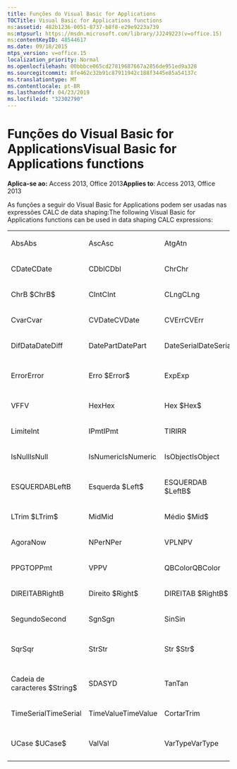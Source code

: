 ```yaml
---
title: Funções do Visual Basic for Applications
TOCTitle: Visual Basic for Applications functions
ms:assetid: 482b1236-0051-8737-b8f8-e29e9223a739
ms:mtpsurl: https://msdn.microsoft.com/library/JJ249223(v=office.15)
ms:contentKeyID: 48544617
ms.date: 09/18/2015
mtps_version: v=office.15
localization_priority: Normal
ms.openlocfilehash: 00bbbce065cd27819687667a2856de951ed9a328
ms.sourcegitcommit: 8fe462c32b91c87911942c188f3445e85a54137c
ms.translationtype: MT
ms.contentlocale: pt-BR
ms.lasthandoff: 04/23/2019
ms.locfileid: "32302790"
---
```

# <a name="visual-basic-for-applications-functions"></a><span data-ttu-id="dad65-102">Funções do Visual Basic for Applications</span><span class="sxs-lookup"><span data-stu-id="dad65-102">Visual Basic for Applications functions</span></span>


<span data-ttu-id="dad65-103">**Aplica-se ao:** Access 2013, Office 2013</span><span class="sxs-lookup"><span data-stu-id="dad65-103">**Applies to**: Access 2013, Office 2013</span></span>

<span data-ttu-id="dad65-104">As funções a seguir do Visual Basic for Applications podem ser usadas nas expressões CALC de data shaping:</span><span class="sxs-lookup"><span data-stu-id="dad65-104">The following Visual Basic for Applications functions can be used in data shaping CALC expressions:</span></span>

<table style="width:100%;">
<colgroup>
<col style="width: 16%" />
<col style="width: 16%" />
<col style="width: 16%" />
<col style="width: 16%" />
<col style="width: 16%" />
<col style="width: 16%" />
</colgroup>
<tbody>
<tr class="odd">
<td><p><span data-ttu-id="dad65-105">Abs</span><span class="sxs-lookup"><span data-stu-id="dad65-105">Abs</span></span></p></td>
<td><p><span data-ttu-id="dad65-106">Asc</span><span class="sxs-lookup"><span data-stu-id="dad65-106">Asc</span></span></p></td>
<td><p><span data-ttu-id="dad65-107">Atg</span><span class="sxs-lookup"><span data-stu-id="dad65-107">Atn</span></span></p></td>
<td><p><span data-ttu-id="dad65-108">CBool</span><span class="sxs-lookup"><span data-stu-id="dad65-108">CBool</span></span></p></td>
<td><p><span data-ttu-id="dad65-109">CByte</span><span class="sxs-lookup"><span data-stu-id="dad65-109">CByte</span></span></p></td>
<td><p><span data-ttu-id="dad65-110">CCur</span><span class="sxs-lookup"><span data-stu-id="dad65-110">CCur</span></span></p></td>
</tr>
<tr class="even">
<td><p><span data-ttu-id="dad65-111">CDate</span><span class="sxs-lookup"><span data-stu-id="dad65-111">CDate</span></span></p></td>
<td><p><span data-ttu-id="dad65-112">CDbl</span><span class="sxs-lookup"><span data-stu-id="dad65-112">CDbl</span></span></p></td>
<td><p><span data-ttu-id="dad65-113">Chr</span><span class="sxs-lookup"><span data-stu-id="dad65-113">Chr</span></span></p></td>
<td><p><span data-ttu-id="dad65-114">ChrB</span><span class="sxs-lookup"><span data-stu-id="dad65-114">ChrB</span></span></p></td>
<td><p><span data-ttu-id="dad65-115">ChrW</span><span class="sxs-lookup"><span data-stu-id="dad65-115">ChrW</span></span></p></td>
<td><p><span data-ttu-id="dad65-116">Chr $</span><span class="sxs-lookup"><span data-stu-id="dad65-116">Chr$</span></span></p></td>
</tr>
<tr class="odd">
<td><p><span data-ttu-id="dad65-117">ChrB $</span><span class="sxs-lookup"><span data-stu-id="dad65-117">ChrB$</span></span></p></td>
<td><p><span data-ttu-id="dad65-118">CInt</span><span class="sxs-lookup"><span data-stu-id="dad65-118">CInt</span></span></p></td>
<td><p><span data-ttu-id="dad65-119">CLng</span><span class="sxs-lookup"><span data-stu-id="dad65-119">CLng</span></span></p></td>
<td><p><span data-ttu-id="dad65-120">Cos</span><span class="sxs-lookup"><span data-stu-id="dad65-120">Cos</span></span></p></td>
<td><p><span data-ttu-id="dad65-121">CSng</span><span class="sxs-lookup"><span data-stu-id="dad65-121">CSng</span></span></p></td>
<td><p><span data-ttu-id="dad65-122">CStr</span><span class="sxs-lookup"><span data-stu-id="dad65-122">CStr</span></span></p></td>
</tr>
<tr class="even">
<td><p><span data-ttu-id="dad65-123">Cvar</span><span class="sxs-lookup"><span data-stu-id="dad65-123">Cvar</span></span></p></td>
<td><p><span data-ttu-id="dad65-124">CVDate</span><span class="sxs-lookup"><span data-stu-id="dad65-124">CVDate</span></span></p></td>
<td><p><span data-ttu-id="dad65-125">CVErr</span><span class="sxs-lookup"><span data-stu-id="dad65-125">CVErr</span></span></p></td>
<td><p><span data-ttu-id="dad65-126">Data</span><span class="sxs-lookup"><span data-stu-id="dad65-126">Date</span></span></p></td>
<td><p><span data-ttu-id="dad65-127">Data $</span><span class="sxs-lookup"><span data-stu-id="dad65-127">Date$</span></span></p></td>
<td><p><span data-ttu-id="dad65-128">DateAdd</span><span class="sxs-lookup"><span data-stu-id="dad65-128">DateAdd</span></span></p></td>
</tr>
<tr class="odd">
<td><p><span data-ttu-id="dad65-129">DifData</span><span class="sxs-lookup"><span data-stu-id="dad65-129">DateDiff</span></span></p></td>
<td><p><span data-ttu-id="dad65-130">DatePart</span><span class="sxs-lookup"><span data-stu-id="dad65-130">DatePart</span></span></p></td>
<td><p><span data-ttu-id="dad65-131">DateSerial</span><span class="sxs-lookup"><span data-stu-id="dad65-131">DateSerial</span></span></p></td>
<td><p><span data-ttu-id="dad65-132">DateValue</span><span class="sxs-lookup"><span data-stu-id="dad65-132">DateValue</span></span></p></td>
<td><p><span data-ttu-id="dad65-133">Day</span><span class="sxs-lookup"><span data-stu-id="dad65-133">Day</span></span></p></td>
<td><p><span data-ttu-id="dad65-134">DDB</span><span class="sxs-lookup"><span data-stu-id="dad65-134">DDB</span></span></p></td>
</tr>
<tr class="even">
<td><p><span data-ttu-id="dad65-135">Error</span><span class="sxs-lookup"><span data-stu-id="dad65-135">Error</span></span></p></td>
<td><p><span data-ttu-id="dad65-136">Erro $</span><span class="sxs-lookup"><span data-stu-id="dad65-136">Error$</span></span></p></td>
<td><p><span data-ttu-id="dad65-137">Exp</span><span class="sxs-lookup"><span data-stu-id="dad65-137">Exp</span></span></p></td>
<td><p><span data-ttu-id="dad65-138">Correção</span><span class="sxs-lookup"><span data-stu-id="dad65-138">Fix</span></span></p></td>
<td><p><span data-ttu-id="dad65-139">Formatar</span><span class="sxs-lookup"><span data-stu-id="dad65-139">Format</span></span></p></td>
<td><p><span data-ttu-id="dad65-140">Format $</span><span class="sxs-lookup"><span data-stu-id="dad65-140">Format$</span></span></p></td>
</tr>
<tr class="odd">
<td><p><span data-ttu-id="dad65-141">VF</span><span class="sxs-lookup"><span data-stu-id="dad65-141">FV</span></span></p></td>
<td><p><span data-ttu-id="dad65-142">Hex</span><span class="sxs-lookup"><span data-stu-id="dad65-142">Hex</span></span></p></td>
<td><p><span data-ttu-id="dad65-143">Hex $</span><span class="sxs-lookup"><span data-stu-id="dad65-143">Hex$</span></span></p></td>
<td><p><span data-ttu-id="dad65-144">Hora</span><span class="sxs-lookup"><span data-stu-id="dad65-144">Hour</span></span></p></td>
<td><p><span data-ttu-id="dad65-145">IIF</span><span class="sxs-lookup"><span data-stu-id="dad65-145">IIF</span></span></p></td>
<td><p><span data-ttu-id="dad65-146">InStr</span><span class="sxs-lookup"><span data-stu-id="dad65-146">InStr</span></span></p></td>
</tr>
<tr class="even">
<td><p><span data-ttu-id="dad65-147">Limite</span><span class="sxs-lookup"><span data-stu-id="dad65-147">Int</span></span></p></td>
<td><p><span data-ttu-id="dad65-148">IPmt</span><span class="sxs-lookup"><span data-stu-id="dad65-148">IPmt</span></span></p></td>
<td><p><span data-ttu-id="dad65-149">TIR</span><span class="sxs-lookup"><span data-stu-id="dad65-149">IRR</span></span></p></td>
<td><p><span data-ttu-id="dad65-150">IsDate</span><span class="sxs-lookup"><span data-stu-id="dad65-150">IsDate</span></span></p></td>
<td><p><span data-ttu-id="dad65-151">IsEmpty</span><span class="sxs-lookup"><span data-stu-id="dad65-151">IsEmpty</span></span></p></td>
<td><p><span data-ttu-id="dad65-152">IsError</span><span class="sxs-lookup"><span data-stu-id="dad65-152">IsError</span></span></p></td>
</tr>
<tr class="odd">
<td><p><span data-ttu-id="dad65-153">IsNull</span><span class="sxs-lookup"><span data-stu-id="dad65-153">IsNull</span></span></p></td>
<td><p><span data-ttu-id="dad65-154">IsNumeric</span><span class="sxs-lookup"><span data-stu-id="dad65-154">IsNumeric</span></span></p></td>
<td><p><span data-ttu-id="dad65-155">IsObject</span><span class="sxs-lookup"><span data-stu-id="dad65-155">IsObject</span></span></p></td>
<td><p><span data-ttu-id="dad65-156">LCase</span><span class="sxs-lookup"><span data-stu-id="dad65-156">LCase</span></span></p></td>
<td><p><span data-ttu-id="dad65-157">LCase $</span><span class="sxs-lookup"><span data-stu-id="dad65-157">LCase$</span></span></p></td>
<td><p><span data-ttu-id="dad65-158">Esquerda</span><span class="sxs-lookup"><span data-stu-id="dad65-158">Left</span></span></p></td>
</tr>
<tr class="even">
<td><p><span data-ttu-id="dad65-159">ESQUERDAB</span><span class="sxs-lookup"><span data-stu-id="dad65-159">LeftB</span></span></p></td>
<td><p><span data-ttu-id="dad65-160">Esquerda $</span><span class="sxs-lookup"><span data-stu-id="dad65-160">Left$</span></span></p></td>
<td><p><span data-ttu-id="dad65-161">ESQUERDAB $</span><span class="sxs-lookup"><span data-stu-id="dad65-161">LeftB$</span></span></p></td>
<td><p><span data-ttu-id="dad65-162">Núm.Caract</span><span class="sxs-lookup"><span data-stu-id="dad65-162">Len</span></span></p></td>
<td><p><span data-ttu-id="dad65-163">Log</span><span class="sxs-lookup"><span data-stu-id="dad65-163">Log</span></span></p></td>
<td><p><span data-ttu-id="dad65-164">SuprEsq</span><span class="sxs-lookup"><span data-stu-id="dad65-164">LTrim</span></span></p></td>
</tr>
<tr class="odd">
<td><p><span data-ttu-id="dad65-165">LTrim $</span><span class="sxs-lookup"><span data-stu-id="dad65-165">LTrim$</span></span></p></td>
<td><p><span data-ttu-id="dad65-166">Mid</span><span class="sxs-lookup"><span data-stu-id="dad65-166">Mid</span></span></p></td>
<td><p><span data-ttu-id="dad65-167">Médio $</span><span class="sxs-lookup"><span data-stu-id="dad65-167">Mid$</span></span></p></td>
<td><p><span data-ttu-id="dad65-168">Minuto</span><span class="sxs-lookup"><span data-stu-id="dad65-168">Minute</span></span></p></td>
<td><p><span data-ttu-id="dad65-169">MIRR</span><span class="sxs-lookup"><span data-stu-id="dad65-169">MIRR</span></span></p></td>
<td><p><span data-ttu-id="dad65-170">Mês</span><span class="sxs-lookup"><span data-stu-id="dad65-170">Month</span></span></p></td>
</tr>
<tr class="even">
<td><p><span data-ttu-id="dad65-171">Agora</span><span class="sxs-lookup"><span data-stu-id="dad65-171">Now</span></span></p></td>
<td><p><span data-ttu-id="dad65-172">NPer</span><span class="sxs-lookup"><span data-stu-id="dad65-172">NPer</span></span></p></td>
<td><p><span data-ttu-id="dad65-173">VPL</span><span class="sxs-lookup"><span data-stu-id="dad65-173">NPV</span></span></p></td>
<td><p><span data-ttu-id="dad65-174">Out</span><span class="sxs-lookup"><span data-stu-id="dad65-174">Oct</span></span></p></td>
<td><p><span data-ttu-id="dad65-175">Oct $</span><span class="sxs-lookup"><span data-stu-id="dad65-175">Oct$</span></span></p></td>
<td><p><span data-ttu-id="dad65-176">Pmt</span><span class="sxs-lookup"><span data-stu-id="dad65-176">Pmt</span></span></p></td>
</tr>
<tr class="odd">
<td><p><span data-ttu-id="dad65-177">PPGTO</span><span class="sxs-lookup"><span data-stu-id="dad65-177">PPmt</span></span></p></td>
<td><p><span data-ttu-id="dad65-178">VP</span><span class="sxs-lookup"><span data-stu-id="dad65-178">PV</span></span></p></td>
<td><p><span data-ttu-id="dad65-179">QBColor</span><span class="sxs-lookup"><span data-stu-id="dad65-179">QBColor</span></span></p></td>
<td><p><span data-ttu-id="dad65-180">Taxa</span><span class="sxs-lookup"><span data-stu-id="dad65-180">Rate</span></span></p></td>
<td><p><span data-ttu-id="dad65-181">RGB</span><span class="sxs-lookup"><span data-stu-id="dad65-181">RGB</span></span></p></td>
<td><p><span data-ttu-id="dad65-182">Direita</span><span class="sxs-lookup"><span data-stu-id="dad65-182">Right</span></span></p></td>
</tr>
<tr class="even">
<td><p><span data-ttu-id="dad65-183">DIREITAB</span><span class="sxs-lookup"><span data-stu-id="dad65-183">RightB</span></span></p></td>
<td><p><span data-ttu-id="dad65-184">Direito $</span><span class="sxs-lookup"><span data-stu-id="dad65-184">Right$</span></span></p></td>
<td><p><span data-ttu-id="dad65-185">DIREITAB $</span><span class="sxs-lookup"><span data-stu-id="dad65-185">RightB$</span></span></p></td>
<td><p><span data-ttu-id="dad65-186">Rnd</span><span class="sxs-lookup"><span data-stu-id="dad65-186">Rnd</span></span></p></td>
<td><p><span data-ttu-id="dad65-187">SuprDir</span><span class="sxs-lookup"><span data-stu-id="dad65-187">RTrim</span></span></p></td>
<td><p><span data-ttu-id="dad65-188">RTrim $</span><span class="sxs-lookup"><span data-stu-id="dad65-188">RTrim$</span></span></p></td>
</tr>
<tr class="odd">
<td><p><span data-ttu-id="dad65-189">Segundo</span><span class="sxs-lookup"><span data-stu-id="dad65-189">Second</span></span></p></td>
<td><p><span data-ttu-id="dad65-190">Sgn</span><span class="sxs-lookup"><span data-stu-id="dad65-190">Sgn</span></span></p></td>
<td><p><span data-ttu-id="dad65-191">Sin</span><span class="sxs-lookup"><span data-stu-id="dad65-191">Sin</span></span></p></td>
<td><p><span data-ttu-id="dad65-192">DPD</span><span class="sxs-lookup"><span data-stu-id="dad65-192">SLN</span></span></p></td>
<td><p><span data-ttu-id="dad65-193">Space</span><span class="sxs-lookup"><span data-stu-id="dad65-193">Space</span></span></p></td>
<td><p><span data-ttu-id="dad65-194">Espaço $</span><span class="sxs-lookup"><span data-stu-id="dad65-194">Space$</span></span></p></td>
</tr>
<tr class="even">
<td><p><span data-ttu-id="dad65-195">Sqr</span><span class="sxs-lookup"><span data-stu-id="dad65-195">Sqr</span></span></p></td>
<td><p><span data-ttu-id="dad65-196">Str</span><span class="sxs-lookup"><span data-stu-id="dad65-196">Str</span></span></p></td>
<td><p><span data-ttu-id="dad65-197">Str $</span><span class="sxs-lookup"><span data-stu-id="dad65-197">Str$</span></span></p></td>
<td><p><span data-ttu-id="dad65-198">StrComp</span><span class="sxs-lookup"><span data-stu-id="dad65-198">StrComp</span></span></p></td>
<td><p><span data-ttu-id="dad65-199">StrConv</span><span class="sxs-lookup"><span data-stu-id="dad65-199">StrConv</span></span></p></td>
<td><p><span data-ttu-id="dad65-200">Cadeia de caracteres</span><span class="sxs-lookup"><span data-stu-id="dad65-200">String</span></span></p></td>
</tr>
<tr class="odd">
<td><p><span data-ttu-id="dad65-201">Cadeia de caracteres $</span><span class="sxs-lookup"><span data-stu-id="dad65-201">String$</span></span></p></td>
<td><p><span data-ttu-id="dad65-202">SDA</span><span class="sxs-lookup"><span data-stu-id="dad65-202">SYD</span></span></p></td>
<td><p><span data-ttu-id="dad65-203">Tan</span><span class="sxs-lookup"><span data-stu-id="dad65-203">Tan</span></span></p></td>
<td><p><span data-ttu-id="dad65-204">Hora</span><span class="sxs-lookup"><span data-stu-id="dad65-204">Time</span></span></p></td>
<td><p><span data-ttu-id="dad65-205">Tempo $</span><span class="sxs-lookup"><span data-stu-id="dad65-205">Time$</span></span></p></td>
<td><p><span data-ttu-id="dad65-206">Timer</span><span class="sxs-lookup"><span data-stu-id="dad65-206">Timer</span></span></p></td>
</tr>
<tr class="even">
<td><p><span data-ttu-id="dad65-207">TimeSerial</span><span class="sxs-lookup"><span data-stu-id="dad65-207">TimeSerial</span></span></p></td>
<td><p><span data-ttu-id="dad65-208">TimeValue</span><span class="sxs-lookup"><span data-stu-id="dad65-208">TimeValue</span></span></p></td>
<td><p><span data-ttu-id="dad65-209">Cortar</span><span class="sxs-lookup"><span data-stu-id="dad65-209">Trim</span></span></p></td>
<td><p><span data-ttu-id="dad65-210">Trim $</span><span class="sxs-lookup"><span data-stu-id="dad65-210">Trim$</span></span></p></td>
<td><p><span data-ttu-id="dad65-211">TypeName</span><span class="sxs-lookup"><span data-stu-id="dad65-211">TypeName</span></span></p></td>
<td><p><span data-ttu-id="dad65-212">UCase</span><span class="sxs-lookup"><span data-stu-id="dad65-212">UCase</span></span></p></td>
</tr>
<tr class="odd">
<td><p><span data-ttu-id="dad65-213">UCase $</span><span class="sxs-lookup"><span data-stu-id="dad65-213">UCase$</span></span></p></td>
<td><p><span data-ttu-id="dad65-214">Val</span><span class="sxs-lookup"><span data-stu-id="dad65-214">Val</span></span></p></td>
<td><p><span data-ttu-id="dad65-215">VarType</span><span class="sxs-lookup"><span data-stu-id="dad65-215">VarType</span></span></p></td>
<td><p><span data-ttu-id="dad65-216">Dia da semana</span><span class="sxs-lookup"><span data-stu-id="dad65-216">Weekday</span></span></p></td>
<td><p><span data-ttu-id="dad65-217">Ano</span><span class="sxs-lookup"><span data-stu-id="dad65-217">Year</span></span></p></td>
<td><p><br />
</p></td>
</tr>
</tbody>
</table>

